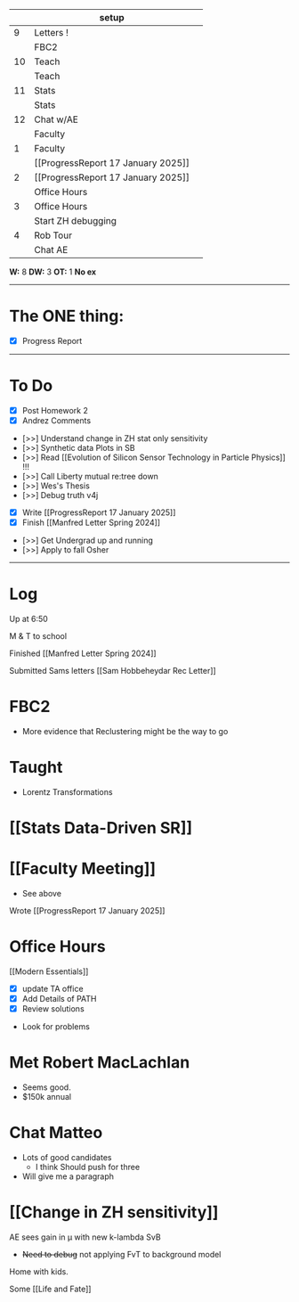 
|     | setup                              |     |
| --- | ---------------------------------- | --- |
| 9   | Letters !                          |     |
|     | FBC2                               |     |
| 10  | Teach                              |     |
|     | Teach                              |     |
| 11  | Stats                              |     |
|     | Stats                              |     |
| 12  | Chat w/AE                          |     |
|     | Faculty                            |     |
| 1   | Faculty                            |     |
|     | [[ProgressReport 17 January 2025]] |     |
| 2   | [[ProgressReport 17 January 2025]] |     |
|     | Office Hours                       |     |
| 3   | Office Hours                       |     |
|     | Start ZH debugging                 |     |
| 4   | Rob Tour                           |     |
|     | Chat AE                            |     |

**W:** 8 
**DW:** 3
**OT:**  1
**No ex**

---
# The ONE thing: 
- [x] Progress Report

---
# To Do

- [x] Post Homework 2
- [x] Andrez Comments
- [>>] Understand change in ZH stat only sensitivity 
- [>>] Synthetic data Plots in SB 
- [>>] Read [[Evolution of Silicon Sensor Technology in Particle Physics]] !!!
- [>>] Call Liberty mutual re:tree down
- [>>] Wes's Thesis
- [>>] Debug truth v4j
- [x] Write  [[ProgressReport 17 January 2025]]
- [x] Finish [[Manfred Letter Spring 2024]]
- [>>] Get Undergrad up and running
- [>>] Apply to fall Osher 

---

# Log

Up at 6:50 

M & T to school

Finished [[Manfred Letter Spring 2024]]

Submitted Sams letters
[[Sam Hobbeheydar Rec Letter]]

# FBC2
- More evidence that Reclustering might be the way to go

# Taught 
- Lorentz Transformations

# [[Stats Data-Driven SR]]

# [[Faculty Meeting]]
- See above

Wrote [[ProgressReport 17 January 2025]]

# Office Hours
[[Modern Essentials]]
- [x] update TA office
- [x] Add Details of PATH
- [x] Review solutions 
- Look for problems


# Met Robert MacLachlan 
- Seems good. 
- $150k annual

# Chat Matteo
- Lots of good candidates
	- I think Should push for three
- Will give me a paragraph 


# [[Change in ZH sensitivity]]


AE sees gain in µ with new k-lambda SvB
-  ~~Need to debug~~ not applying FvT to background model

Home with kids.

Some [[Life and Fate]]